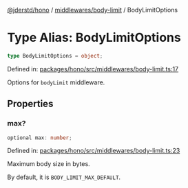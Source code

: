 [@jderstd/hono](../../../README.md) / [middlewares/body-limit](../README.md) / BodyLimitOptions

# Type Alias: BodyLimitOptions

```ts
type BodyLimitOptions = object;
```

Defined in: [packages/hono/src/middlewares/body-limit.ts:17](https://github.com/jderstd/hono/blob/f5b12e262138ddfb5fccdd78e3274b708c2b86c1/packages/hono/src/middlewares/body-limit.ts#L17)

Options for `bodyLimit` middleware.

## Properties

### max?

```ts
optional max: number;
```

Defined in: [packages/hono/src/middlewares/body-limit.ts:23](https://github.com/jderstd/hono/blob/f5b12e262138ddfb5fccdd78e3274b708c2b86c1/packages/hono/src/middlewares/body-limit.ts#L23)

Maximum body size in bytes.

By default, it is `BODY_LIMIT_MAX_DEFAULT`.
